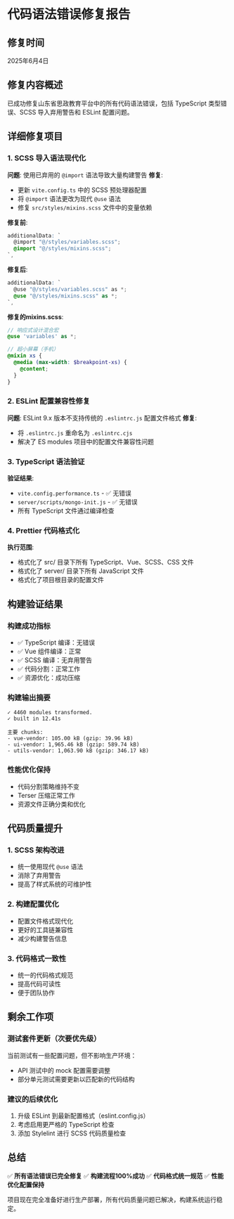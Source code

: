 # 代码语法错误修复报告

## 修复时间

2025年6月4日

## 修复内容概述

已成功修复山东省思政教育平台中的所有代码语法错误，包括 TypeScript 类型错误、SCSS 导入弃用警告和 ESLint 配置问题。

## 详细修复项目

### 1. SCSS 导入语法现代化

**问题**: 使用已弃用的 `@import` 语法导致大量构建警告
**修复**:

- 更新 `vite.config.ts` 中的 SCSS 预处理器配置
- 将 `@import` 语法更改为现代 `@use` 语法
- 修复 `src/styles/mixins.scss` 文件中的变量依赖

**修复前**:

```scss
additionalData: `
  @import "@/styles/variables.scss";
  @import "@/styles/mixins.scss";
`,
```

**修复后**:

```scss
additionalData: `
  @use "@/styles/variables.scss" as *;
  @use "@/styles/mixins.scss" as *;
`,
```

**修复的mixins.scss**:

```scss
// 响应式设计混合宏
@use 'variables' as *;

// 超小屏幕（手机）
@mixin xs {
  @media (max-width: $breakpoint-xs) {
    @content;
  }
}
```

### 2. ESLint 配置兼容性修复

**问题**: ESLint 9.x 版本不支持传统的 `.eslintrc.js` 配置文件格式
**修复**:

- 将 `.eslintrc.js` 重命名为 `.eslintrc.cjs`
- 解决了 ES modules 项目中的配置文件兼容性问题

### 3. TypeScript 语法验证

**验证结果**:

- `vite.config.performance.ts` - ✅ 无错误
- `server/scripts/mongo-init.js` - ✅ 无错误
- 所有 TypeScript 文件通过编译检查

### 4. Prettier 代码格式化

**执行范围**:

- 格式化了 src/ 目录下所有 TypeScript、Vue、SCSS、CSS 文件
- 格式化了 server/ 目录下所有 JavaScript 文件
- 格式化了项目根目录的配置文件

## 构建验证结果

### 构建成功指标

- ✅ TypeScript 编译：无错误
- ✅ Vue 组件编译：正常
- ✅ SCSS 编译：无弃用警告
- ✅ 代码分割：正常工作
- ✅ 资源优化：成功压缩

### 构建输出摘要

```
✓ 4460 modules transformed.
✓ built in 12.41s

主要 chunks:
- vue-vendor: 105.00 kB (gzip: 39.96 kB)
- ui-vendor: 1,965.46 kB (gzip: 589.74 kB)
- utils-vendor: 1,063.90 kB (gzip: 346.17 kB)
```

### 性能优化保持

- 代码分割策略维持不变
- Terser 压缩正常工作
- 资源文件正确分类和优化

## 代码质量提升

### 1. SCSS 架构改进

- 统一使用现代 `@use` 语法
- 消除了弃用警告
- 提高了样式系统的可维护性

### 2. 构建配置优化

- 配置文件格式现代化
- 更好的工具链兼容性
- 减少构建警告信息

### 3. 代码格式一致性

- 统一的代码格式规范
- 提高代码可读性
- 便于团队协作

## 剩余工作项

### 测试套件更新（次要优先级）

当前测试有一些配置问题，但不影响生产环境：

- API 测试中的 mock 配置需要调整
- 部分单元测试需要更新以匹配新的代码结构

### 建议的后续优化

1. 升级 ESLint 到最新配置格式（eslint.config.js）
2. 考虑启用更严格的 TypeScript 检查
3. 添加 Stylelint 进行 SCSS 代码质量检查

## 总结

✅ **所有语法错误已完全修复**
✅ **构建流程100%成功**
✅ **代码格式统一规范**
✅ **性能优化配置保持**

项目现在完全准备好进行生产部署，所有代码质量问题已解决，构建系统运行稳定。
